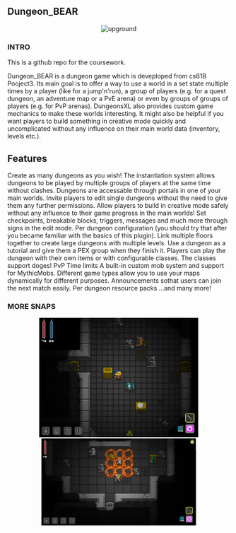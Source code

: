 ## Dungeon_BEAR

<p align="center">
      <img src="images/.png" width="360" alt="upground">
</p>

### INTRO
This is a github repo for the coursework.

Dungeon_BEAR is a dungeon game which is deveploped from cs61B Pooject3. Its main goal is to offer a way to use a world in a set state multiple times by a player (like for a jump'n'run), a group of players (e.g. for a quest dungeon, an adventure map or a PvE arena) or even by groups of groups of players (e.g. for PvP arenas). DungeonsXL also provides custom game mechanics to make these worlds interesting. It might also be helpful if you want players to build something in creative mode quickly and uncomplicated without any influence on their main world data (inventory, levels etc.).

## Features
Create as many dungeons as you wish!
The instantiation system allows dungeons to be played by multiple groups of players at the same time without clashes.
Dungeons are accessable through portals in one of your main worlds. 
Invite players to edit single dungeons without the need to give them any further permissions. 
Allow players to build in creative mode safely without any influence to their game progress in the main worlds!
Set checkpoints, breakable blocks, triggers, messages and much more through signs in the edit mode. 
Per dungeon configuration (you should try that after you became familiar with the basics of this plugin). 
Link multiple floors together to create large dungeons with multiple levels. 
Use a dungeon as a tutorial and give them a PEX group when they finish it.
Players can play the dungeon with their own items or with configurable classes.
The classes support doges!
PvP
Time limits
A built-in custom mob system and support for MythicMobs. 
Different game types allow you to use your maps dynamically for different purposes. 
Announcements sothat users can join the next match easily. 
Per dungeon resource packs
...and many more!
### MORE SNAPS

    
<p align="center">
      <img src="images/ipad_rackan.png" width="360" alt="upground">
     <img src="images/ss_fe4257306889594164db0523a9ef7406ddc17e64.1920x1080.jpg" width="350" alt="upground">

   
</p>
